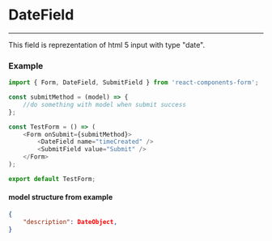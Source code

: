 # DateField

---

This field is reprezentation of html 5 input with type "date".

### Example

```js
import { Form, DateField, SubmitField } from 'react-components-form';

const submitMethod = (model) => {
    //do something with model when submit success
};

const TestForm = () => (
    <Form onSubmit={submitMethod}>
        <DateField name="timeCreated" />
        <SubmitField value="Submit" />
    </Form>
);

export default TestForm;
```

#### model structure from example

```json
{
    "description": DateObject,
}
```



